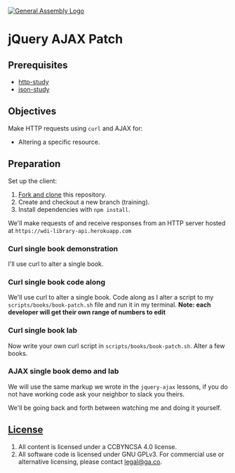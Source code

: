 [![General Assembly Logo](https://camo.githubusercontent.com/1a91b05b8f4d44b5bbfb83abac2b0996d8e26c92/687474703a2f2f692e696d6775722e636f6d2f6b6538555354712e706e67)](https://generalassemb.ly/education/web-development-immersive)

# jQuery AJAX Patch

## Prerequisites

- [http-study](https://git.generalassemb.ly/ga-wdi-boston/http-study)
- [json-study](https://git.generalassemb.ly/ga-wdi-boston/json-study)

## Objectives

Make HTTP requests using `curl` and AJAX for:

- Altering a specific resource.

## Preparation

Set up the client:

1. [Fork and clone](https://git.generalassemb.ly/ga-wdi-boston/meta/wiki/ForkAndClone)
    this repository.
1. Create and checkout a new branch (training).
1. Install dependencies with `npm install`.

We'll make requests of and receive responses from an HTTP server hosted at `https://wdi-library-api.herokuapp.com`

### Curl single book demonstration

I'll use curl to alter a single book.

### Curl single book code along

We'll use curl to alter a single book. Code along as I alter a script to my `scripts/books/book-patch.sh`
file and run it in my terminal.
**Note: each developer will get their own range of numbers to edit**

### Curl single book lab

Now write your own curl script in `scripts/books/book-patch.sh`.  Alter a few books.

### AJAX single book demo and lab

We will use the same markup we wrote in the `jquery-ajax` lessons, if you
do not have working code ask your neighbor to slack you theirs.

We'll be going back and forth between watching me and doing it yourself.

## [License](LICENSE)

1. All content is licensed under a CC­BY­NC­SA 4.0 license.
1. All software code is licensed under GNU GPLv3. For commercial use or
    alternative licensing, please contact legal@ga.co.
